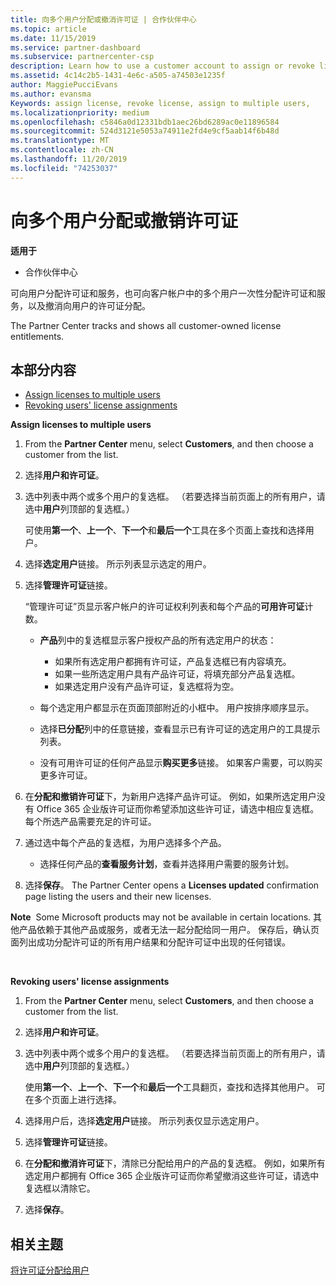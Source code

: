 ```yaml
---
title: 向多个用户分配或撤消许可证 | 合作伙伴中心
ms.topic: article
ms.date: 11/15/2019
ms.service: partner-dashboard
ms.subservice: partnercenter-csp
description: Learn how to use a customer account to assign or revoke licenses and services to one user or to multiple users at once.
ms.assetid: 4c14c2b5-1431-4e6c-a505-a74503e1235f
author: MaggiePucciEvans
ms.author: evansma
Keywords: assign license, revoke license, assign to multiple users,
ms.localizationpriority: medium
ms.openlocfilehash: c5846a0d12331bdb1aec26bd6289ac0e11896584
ms.sourcegitcommit: 524d3121e5053a74911e2fd4e9cf5aab14f6b48d
ms.translationtype: MT
ms.contentlocale: zh-CN
ms.lasthandoff: 11/20/2019
ms.locfileid: "74253037"
---
```

# <a name="assign-or-revoke-licenses-to-multiple-users"></a>向多个用户分配或撤销许可证

**适用于**

-  合作伙伴中心

可向用户分配许可证和服务，也可向客户帐户中的多个用户一次性分配许可证和服务，以及撤消向用户的许可证分配。

The Partner Center tracks and shows all customer-owned license entitlements.

## <a name="in-this-section"></a>本部分内容


-   [Assign licenses to multiple users](#assign-licenses-to-groups)
-   [Revoking users' license assignments](#revoking-licenses)

<a href="" id="assign-licenses-to-groups"></a>
**Assign licenses to multiple users**

1.  From the **Partner Center** menu, select **Customers**, and then choose a customer from the list.
2.  选择**用户和许可证**。
3.  选中列表中两个或多个用户的复选框。 （若要选择当前页面上的所有用户，请选中**用户**列顶部的复选框。）

    可使用**第一个**、**上一个**、**下一个**和**最后一个**工具在多个页面上查找和选择用户。

4.  选择**选定用户**链接。 所示列表显示选定的用户。
5.  选择**管理许可证**链接。

    “管理许可证”页显示客户帐户的许可证权利列表和每个产品的**可用许可证**计数。

    -   **产品**列中的复选框显示客户授权产品的所有选定用户的状态：

        -   如果所有选定用户都拥有许可证，产品复选框已有内容填充。
        -   如果一些所选定用户具有产品许可证，将填充部分产品复选框。
        -   如果选定用户没有产品许可证，复选框将为空。
    -   每个选定用户都显示在页面顶部附近的小框中。 用户按排序顺序显示。

    -   选择**已分配**列中的任意链接，查看显示已有许可证的选定用户的工具提示列表。

    -   没有可用许可证的任何产品显示**购买更多**链接。 如果客户需要，可以购买更多许可证。

6.  在**分配和撤销许可证**下，为新用户选择产品许可证。 例如，如果所选定用户没有 Office 365 企业版许可证而你希望添加这些许可证，请选中相应复选框。 每个所选产品需要充足的许可证。
7.  通过选中每个产品的复选框，为用户选择多个产品。
    -   选择任何产品的**查看服务计划**，查看并选择用户需要的服务计划。

8.  选择**保存**。 The Partner Center opens a **Licenses updated** confirmation page listing the users and their new licenses.

**Note**  Some Microsoft products may not be available in certain locations. 其他产品依赖于其他产品或服务，或者无法一起分配给同一用户。 保存后，确认页面列出成功分配许可证的所有用户结果和分配许可证中出现的任何错误。

 

<a href="" id="revoking-licenses"></a>
**Revoking users' license assignments**

1.  From the **Partner Center** menu, select **Customers**, and then choose a customer from the list.
2.  选择**用户和许可证**。
3.  选中列表中两个或多个用户的复选框。 （若要选择当前页面上的所有用户，请选中**用户**列顶部的复选框。）

    使用**第一个**、**上一个**、**下一个**和**最后一个**工具翻页，查找和选择其他用户。 可在多个页面上进行选择。

4.  选择用户后，选择**选定用户**链接。 所示列表仅显示选定用户。
5.  选择**管理许可证**链接。
6.  在**分配和撤消许可证**下，清除已分配给用户的产品的复选框。 例如，如果所有选定用户都拥有 Office 365 企业版许可证而你希望撤消这些许可证，请选中复选框以清除它。
7.  选择**保存**。

## <a name="related-topics"></a>相关主题


[将许可证分配给用户](assign-licenses-to-users.md)

 

 



